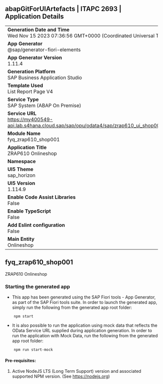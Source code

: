 ## abapGitForUIArtefacts | ITAPC 2693 | Application Details
|               |
| ------------- |
|**Generation Date and Time**<br>Wed Nov 15 2023 07:36:56 GMT+0000 (Coordinated Universal Time)|
|**App Generator**<br>@sap/generator-fiori-elements|
|**App Generator Version**<br>1.11.4|
|**Generation Platform**<br>SAP Business Application Studio|
|**Template Used**<br>List Report Page V4|
|**Service Type**<br>SAP System (ABAP On Premise)|
|**Service URL**<br>https://my400549-api.lab.s4hana.cloud.sap/sap/opu/odata4/sap/zrap610_ui_shop001_v4/srvd/sap/zrap610_ui_shop001_v4/0001/
|**Module Name**<br>fyq_zrap610_shop001|
|**Application Title**<br>ZRAP610 Onlineshop|
|**Namespace**<br>|
|**UI5 Theme**<br>sap_horizon|
|**UI5 Version**<br>1.114.9|
|**Enable Code Assist Libraries**<br>False|
|**Enable TypeScript**<br>False|
|**Add Eslint configuration**<br>False|
|**Main Entity**<br>Onlineshop|

## fyq_zrap610_shop001

ZRAP610 Onlineshop

### Starting the generated app

-   This app has been generated using the SAP Fiori tools - App Generator, as part of the SAP Fiori tools suite.  In order to launch the generated app, simply run the following from the generated app root folder:

```
    npm start
```

- It is also possible to run the application using mock data that reflects the OData Service URL supplied during application generation.  In order to run the application with Mock Data, run the following from the generated app root folder:

```
    npm run start-mock
```

#### Pre-requisites:

1. Active NodeJS LTS (Long Term Support) version and associated supported NPM version.  (See https://nodejs.org)


